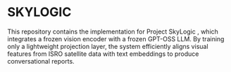 # SKYLOGIC
This repository contains the implementation for Project SkyLogic , which integrates a frozen vision encoder with a frozen GPT-OSS LLM. By training only a lightweight projection layer, the system efficiently aligns visual features from ISRO satellite data with text embeddings to produce conversational reports.
